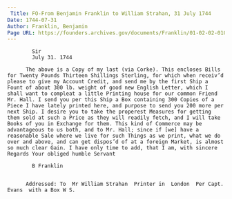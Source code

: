 ```yaml
---
 Title: FO-From Benjamin Franklin to William Strahan, 31 July 1744
Date: 1744-07-31
Author: Franklin, Benjamin
Page URL: https://founders.archives.gov/documents/Franklin/01-02-02-0107
---
```


          
            Sir
            July 31. 1744
          
          The above is a Copy of my last (via Corke). This encloses Bills for Twenty Pounds Thirteen Shillings Sterling, for which when receiv’d please to give my Account Credit, and send me by the first Ship a Fount of about 300 lb. weight of good new English Letter, which I shall want to compleat a little Printing house for our common Friend Mr. Hall. I send you per this Ship a Box containing 300 Copies of a Piece I have lately printed here, and purpose to send you 200 more per next Ship. I desire you to take the properest Measures for getting them sold at such a Price as they will readily fetch, and I will take Books of you in Exchange for them. This kind of Commerce may be advantageous to us both, and to Mr. Hall; since if [we] have a reasonable Sale where we live for such Things as we print, what we do over and above, and can get dispos’d of at a foreign Market, is almost so much clear Gain. I have only time to add, that I am, with sincere Regards Your obliged humble Servant
          
            B Franklin
          
         
          Addressed: To  Mr William Strahan  Printer in  London  Per Capt. Evans  with a Box W S.
        
